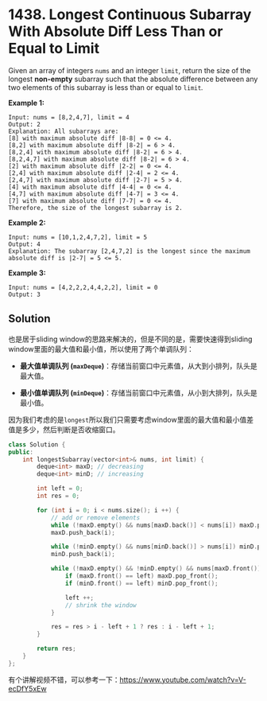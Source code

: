 # 1438. Longest Continuous Subarray With Absolute Diff Less Than or Equal to Limit

Given an array of integers `nums` and an integer `limit`, return the size of the longest **non-empty** subarray such that the absolute difference between any two elements of this subarray is less than or equal to `limit`*.*

 

**Example 1:**

```
Input: nums = [8,2,4,7], limit = 4
Output: 2 
Explanation: All subarrays are: 
[8] with maximum absolute diff |8-8| = 0 <= 4.
[8,2] with maximum absolute diff |8-2| = 6 > 4. 
[8,2,4] with maximum absolute diff |8-2| = 6 > 4.
[8,2,4,7] with maximum absolute diff |8-2| = 6 > 4.
[2] with maximum absolute diff |2-2| = 0 <= 4.
[2,4] with maximum absolute diff |2-4| = 2 <= 4.
[2,4,7] with maximum absolute diff |2-7| = 5 > 4.
[4] with maximum absolute diff |4-4| = 0 <= 4.
[4,7] with maximum absolute diff |4-7| = 3 <= 4.
[7] with maximum absolute diff |7-7| = 0 <= 4. 
Therefore, the size of the longest subarray is 2.
```

**Example 2:**

```
Input: nums = [10,1,2,4,7,2], limit = 5
Output: 4 
Explanation: The subarray [2,4,7,2] is the longest since the maximum absolute diff is |2-7| = 5 <= 5.
```

**Example 3:**

```
Input: nums = [4,2,2,2,4,4,2,2], limit = 0
Output: 3
```

## Solution

也是居于sliding window的思路来解决的，但是不同的是，需要快速得到sliding window里面的最大值和最小值，所以使用了两个单调队列：

- **最大值单调队列 (`maxDeque`)**：存储当前窗口中元素值，从大到小排列，队头是最大值。

- **最小值单调队列 (`minDeque`)**：存储当前窗口中元素值，从小到大排列，队头是最小值。

因为我们考虑的是`longest`所以我们只需要考虑window里面的最大值和最小值差值是多少，然后判断是否收缩窗口。

```c++
class Solution {
public:
    int longestSubarray(vector<int>& nums, int limit) {
        deque<int> maxD; // decreasing
        deque<int> minD; // increasing

        int left = 0;
        int res = 0;

        for (int i = 0; i < nums.size(); i ++) {
            // add or remove elements
            while (!maxD.empty() && nums[maxD.back()] < nums[i]) maxD.pop_back();
            maxD.push_back(i);

            while (!minD.empty() && nums[minD.back()] > nums[i]) minD.pop_back();
            minD.push_back(i);

            while (!maxD.empty() && !minD.empty() && nums[maxD.front()] - nums[minD.front()] > limit) {
                if (maxD.front() == left) maxD.pop_front();
                if (minD.front() == left) minD.pop_front();

                left ++;
                // shrink the window
            }

            res = res > i - left + 1 ? res : i - left + 1;
        }

        return res;
    }
};
```

有个讲解视频不错，可以参考一下：https://www.youtube.com/watch?v=V-ecDfY5xEw